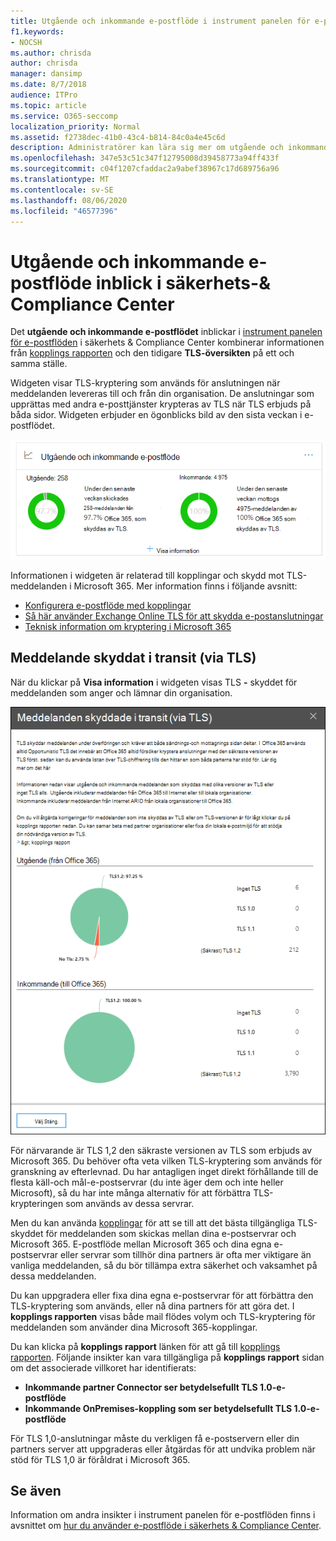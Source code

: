 ```yaml
---
title: Utgående och inkommande e-postflöde i instrument panelen för e-postflöde
f1.keywords:
- NOCSH
ms.author: chrisda
author: chrisda
manager: dansimp
ms.date: 8/7/2018
audience: ITPro
ms.topic: article
ms.service: O365-seccomp
localization_priority: Normal
ms.assetid: f2738dec-41b0-43c4-b814-84c0a4e45c6d
description: Administratörer kan lära sig mer om utgående och inkommande e-postflöde i instrument panelen för e-postflöde i säkerhets & Compliance Center.
ms.openlocfilehash: 347e53c51c347f12795008d39458773a94ff433f
ms.sourcegitcommit: c04f1207cfaddac2a9abef38967c17d689756a96
ms.translationtype: MT
ms.contentlocale: sv-SE
ms.lasthandoff: 08/06/2020
ms.locfileid: "46577396"
---
```

# <a name="outbound-and-inbound-mail-flow-insight-in-the-security--compliance-center"></a>Utgående och inkommande e-postflöde inblick i säkerhets-& Compliance Center

Det **utgående och inkommande e-postflödet** inblickar i [instrument panelen för e-postflöden](mail-flow-insights-v2.md) i säkerhets & Compliance Center kombinerar informationen från [kopplings rapporten](view-mail-flow-reports.md#connector-report) och den tidigare **TLS-översikten** på ett och samma ställe.

Widgeten visar TLS-kryptering som används för anslutningen när meddelanden levereras till och från din organisation. De anslutningar som upprättas med andra e-posttjänster krypteras av TLS när TLS erbjuds på båda sidor. Widgeten erbjuder en ögonblicks bild av den sista veckan i e-postflödet.

![Widget för utgående och inkommande e-post i instrument panelen för e-postflöde i säkerhets & Compliance Center](../../media/mfi-outbound-and-inbound-mail-flow-report-widget.png)

Informationen i widgeten är relaterad till kopplingar och skydd mot TLS-meddelanden i Microsoft 365. Mer information finns i följande avsnitt:

- [Konfigurera e-postflöde med kopplingar](https://docs.microsoft.com/exchange/mail-flow-best-practices/use-connectors-to-configure-mail-flow/use-connectors-to-configure-mail-flow)
- [Så här använder Exchange Online TLS för att skydda e-postanslutningar](https://docs.microsoft.com/microsoft-365/compliance/exchange-online-uses-tls-to-secure-email-connections)
- [Teknisk information om kryptering i Microsoft 365](https://docs.microsoft.com/microsoft-365/compliance/technical-reference-details-about-encryption)

## <a name="message-protected-in-transit-by-tls"></a>Meddelande skyddat i transit (via TLS)

När du klickar på **Visa information** i widgeten visas TLS **-** skyddet för meddelanden som anger och lämnar din organisation.

![Meddelanden skyddade i transit (av TLS) utfällda som visas när du klickar på Visa information i widgeten utgående och inkommande e-post](../../media/mfi-outbound-and-inbound-mail-flow-report-details.png)

För närvarande är TLS 1,2 den säkraste versionen av TLS som erbjuds av Microsoft 365. Du behöver ofta veta vilken TLS-kryptering som används för granskning av efterlevnad. Du har antagligen inget direkt förhållande till de flesta käll-och mål-e-postservrar (du inte äger dem och inte heller Microsoft), så du har inte många alternativ för att förbättra TLS-krypteringen som används av dessa servrar.

Men du kan använda [kopplingar](https://docs.microsoft.com/exchange/mail-flow-best-practices/use-connectors-to-configure-mail-flow/use-connectors-to-configure-mail-flow) för att se till att det bästa tillgängliga TLS-skyddet för meddelanden som skickas mellan dina e-postservrar och Microsoft 365. E-postflöde mellan Microsoft 365 och dina egna e-postservrar eller servrar som tillhör dina partners är ofta mer viktigare än vanliga meddelanden, så du bör tillämpa extra säkerhet och vaksamhet på dessa meddelanden.

Du kan uppgradera eller fixa dina egna e-postservrar för att förbättra den TLS-kryptering som används, eller nå dina partners för att göra det. I **kopplings rapporten** visas både mail flödes volym och TLS-kryptering för meddelanden som använder dina Microsoft 365-kopplingar.

Du kan klicka på **kopplings rapport** länken för att gå till [kopplings rapporten](view-mail-flow-reports.md#connector-report). Följande insikter kan vara tillgängliga på **kopplings rapport** sidan om det associerade villkoret har identifierats:

- **Inkommande partner Connector ser betydelsefullt TLS 1.0-e-postflöde**
- **Inkommande OnPremises-koppling som ser betydelsefullt TLS 1.0-e-postflöde**

För TLS 1,0-anslutningar måste du verkligen få e-postservern eller din partners server att uppgraderas eller åtgärdas för att undvika problem när stöd för TLS 1,0 är föråldrat i Microsoft 365.

## <a name="see-also"></a>Se även

Information om andra insikter i instrument panelen för e-postflöden finns i avsnittet om [hur du använder e-postflöde i säkerhets & Compliance Center](mail-flow-insights-v2.md).
